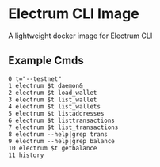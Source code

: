 # Electrum CLI Image

A lightweight docker image for Electrum CLI


## Example Cmds

```
0 t="--testnet"
1 electrum $t daemon&
2 electrum $t load_wallet
3 electrum $t list_wallet
4 electrum $t list_wallets
5 electrum $t listaddresses
6 electrum $t listtransactions
7 electrum $t list_transactions
8 electrum --help|grep trans
9 electrum --help|grep balance
10 electrum $t getbalance
11 history
```
